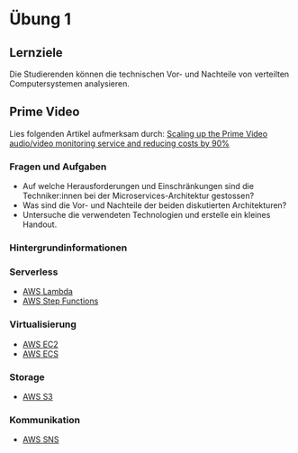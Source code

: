 # Übung 1
## Lernziele
Die Studierenden können die technischen Vor- und Nachteile von verteilten Computersystemen analysieren.

## Prime Video
Lies folgenden Artikel aufmerksam durch:
 [Scaling up the Prime Video audio/video monitoring service and reducing costs by 90%
](https://web.archive.org/web/20240124220906/https://www.primevideotech.com/video-streaming/scaling-up-the-prime-video-audio-video-monitoring-service-and-reducing-costs-by-90)

### Fragen und Aufgaben
- Auf welche Herausforderungen und Einschränkungen sind die Techniker:innen bei der Microservices-Architektur gestossen?
- Was sind die Vor- und Nachteile der beiden diskutierten Architekturen?
- Untersuche die verwendeten Technologien und erstelle ein kleines Handout.

### Hintergrundinformationen
### Serverless
- [AWS Lambda](https://docs.aws.amazon.com/lambda/latest/dg/welcome.html)
- [AWS Step Functions](https://docs.aws.amazon.com/step-functions/latest/dg/welcome.html)

### Virtualisierung
- [AWS EC2](https://docs.aws.amazon.com/AWSEC2/latest/UserGuide/concepts.html)
- [AWS ECS](https://docs.aws.amazon.com/AmazonECS/latest/developerguide/Welcome.html)

### Storage
- [AWS S3](https://docs.aws.amazon.com/AmazonS3/latest/userguide/Welcome.html)

### Kommunikation
- [AWS SNS](https://docs.aws.amazon.com/sns/latest/dg/welcome.html)